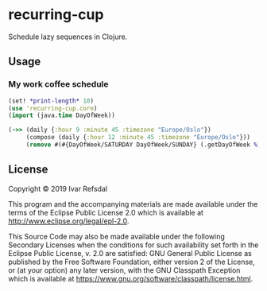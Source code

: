 # recurring-cup

Schedule lazy sequences in Clojure.



## Usage

### My work coffee schedule

```clojure
(set! *print-length* 10)
(use 'recurring-cup.core)
(import (java.time DayOfWeek))

(->> (daily {:hour 9 :minute 45 :timezone "Europe/Oslo"})
     (compose (daily {:hour 12 :minute 45 :timezone "Europe/Oslo"}))
     (remove #(#{DayOfWeek/SATURDAY DayOfWeek/SUNDAY} (.getDayOfWeek %))))
```

## License

Copyright © 2019 Ivar Refsdal

This program and the accompanying materials are made available under the
terms of the Eclipse Public License 2.0 which is available at
http://www.eclipse.org/legal/epl-2.0.

This Source Code may also be made available under the following Secondary
Licenses when the conditions for such availability set forth in the Eclipse
Public License, v. 2.0 are satisfied: GNU General Public License as published by
the Free Software Foundation, either version 2 of the License, or (at your
option) any later version, with the GNU Classpath Exception which is available
at https://www.gnu.org/software/classpath/license.html.
